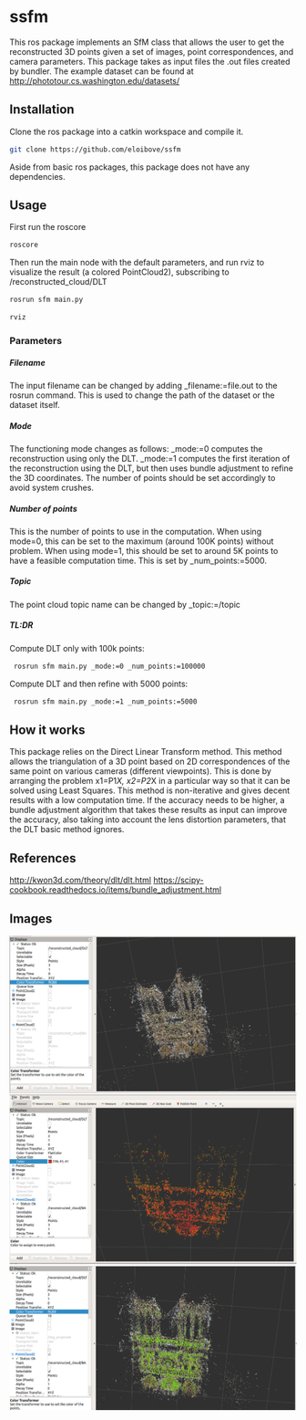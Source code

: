 # ssfm

This ros package implements an SfM class that allows the user to get the reconstructed 3D points given a set of images, point correspondences, and camera parameters. This package takes as input files the .out files created by bundler. The example dataset can be found at http://phototour.cs.washington.edu/datasets/

## Installation

Clone the ros package into a catkin workspace and compile it. 

```bash
git clone https://github.com/eloibove/ssfm
```

Aside from basic ros packages, this package does not have any dependencies.

## Usage

First run the roscore
```bash
roscore
```
Then run the main node with the default parameters, and run rviz to visualize the result (a colored PointCloud2), subscribing to /reconstructed_cloud/DLT

```bash
rosrun sfm main.py
```
```bash
rviz
```
### Parameters
##### Filename
The input filename can be changed by adding _filename:=file.out to the rosrun command. This is used to change the path of the dataset or the dataset itself.
##### Mode
The functioning mode changes as follows: _mode:=0 computes the reconstruction using only the DLT. _mode:=1 computes the first iteration of the reconstruction using the DLT, but then uses bundle adjustment to refine the 3D coordinates. The number of points should be set accordingly to avoid system crushes.
##### Number of points
This is the number of points to use in the computation. When using mode=0, this can be set to the maximum (around 100K points) without problem. When using mode=1, this should be set to around 5K points to have a feasible computation time. This is set by _num_points:=5000.
##### Topic
The point cloud topic name can be changed by _topic:=/topic
##### TL:DR
Compute DLT only with 100k points:
```bash
 rosrun sfm main.py _mode:=0 _num_points:=100000
```
Compute DLT and then refine with 5000 points:
```bash
 rosrun sfm main.py _mode:=1 _num_points:=5000
```

## How it works
This package relies on the Direct Linear Transform method. This method allows the triangulation of a 3D point based on 2D correspondences of the same point on various cameras (different viewpoints). This is done by arranging the problem x1=P1*X, x2=P2*X in a particular way so that it can be solved using Least Squares. This method is non-iterative and gives decent results with a low computation time. If the accuracy needs to be higher, a bundle adjustment algorithm that takes these results as input can improve the accuracy, also taking into account the lens distortion parameters, that the DLT basic method ignores.


## References
http://kwon3d.com/theory/dlt/dlt.html
https://scipy-cookbook.readthedocs.io/items/bundle_adjustment.html

## Images
![DLT only](https://github.com/eloibove/ssfm/blob/main/images/DLT.png?raw=true)
![DLT + Bundle adjustment 1](https://github.com/eloibove/ssfm/blob/main/images/DLT%2BBA.png?raw=true)
![DLT + Bundle adjustment 2](https://github.com/eloibove/ssfm/blob/main/images/DLT%2BBA2.png?raw=true)
